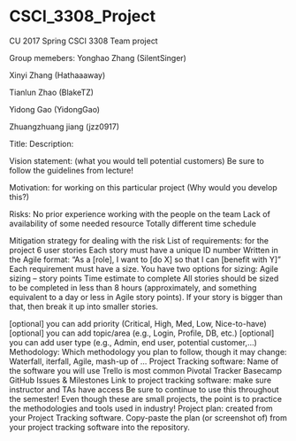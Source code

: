 # CSCI_3308_Project
CU 2017 Spring CSCI 3308 Team project

Group memebers:
Yonghao Zhang (SilentSinger)

Xinyi Zhang (Hathaaaway)

Tianlun Zhao (BlakeTZ)

Yidong Gao (YidongGao)

Zhuangzhuang jiang (jzz0917)

Title:
Description: 

Vision statement: (what you would tell potential customers) Be sure to follow the guidelines from lecture!

Motivation: for working on this particular project (Why would you develop this?)

Risks:
No prior experience working with the people on the team
Lack of availability of some needed resource
Totally different time schedule

Mitigation strategy for dealing with the risk
List of requirements: for the project
6 user stories
Each story must have a unique ID number
Written in the Agile format: “As a [role], I want to [do X] so that I can [benefit with Y]”
Each requirement must have a size. You have two options for sizing:
Agile sizing – story points
Time estimate to complete
All stories should be sized to be completed in less than 8 hours (approximately, and something equivalent to a day or less in Agile story points). If your story is bigger than that, then break it up into smaller stories.

[optional] you can add priority (Critical, High, Med, Low, Nice-to-have)
[optional] you can add topic/area (e.g., Login, Profile, DB, etc.)
[optional] you can add user type (e.g., Admin, end user, potential customer,…)
Methodology: Which methodology you plan to follow, though it may change: Waterfall, iterfall, Agile, mash-up of …
Project Tracking software:
Name of the software you will use
Trello is most common
Pivotal Tracker
Basecamp
GitHub Issues & Milestones
Link to project tracking software: make sure instructor and TAs have access
Be sure to continue to use this throughout the semester! Even though these are small projects, the point is to practice the methodologies and tools used in industry!
Project plan: created from your Project Tracking software. Copy-paste the plan (or screenshot of) from your project tracking software into the repository.
